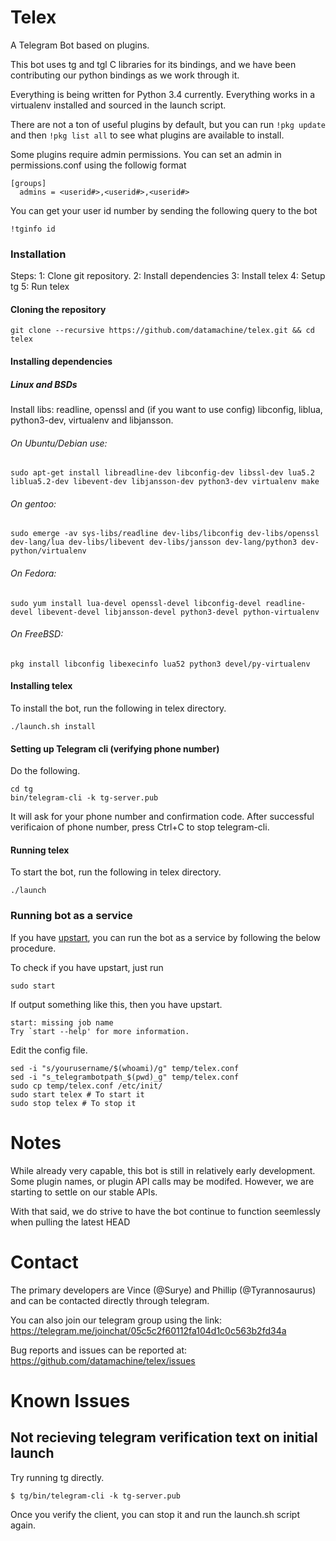 # Telex
A Telegram Bot based on plugins. 

This bot uses tg and tgl C libraries for its bindings, and we have been contributing our python bindings as we work through it.

Everything is being written for Python 3.4 currently. Everything works in a virtualenv installed and sourced in the launch script.


There are not a ton of useful plugins by default, but you can run ``` !pkg update ``` and then ``` !pkg list all ``` to see what plugins are available to install.

Some plugins require admin permissions. You can set an admin in permissions.conf using the followig format

```
[groups]
  admins = <userid#>,<userid#>,<userid#>
```

You can get your user id number by sending the following query to the bot

```
!tginfo id
```

### Installation
Steps:
1: Clone git repository.
2: Install dependencies
3: Install telex
4: Setup tg
5: Run telex

#### Cloning the repository

    git clone --recursive https://github.com/datamachine/telex.git && cd telex

#### Installing dependencies

##### Linux and BSDs

Install libs: readline, openssl and (if you want to use config) libconfig, liblua, python3-dev, virtualenv and libjansson.

###### On Ubuntu/Debian use: 

    sudo apt-get install libreadline-dev libconfig-dev libssl-dev lua5.2 liblua5.2-dev libevent-dev libjansson-dev python3-dev virtualenv make 

###### On gentoo:

    sudo emerge -av sys-libs/readline dev-libs/libconfig dev-libs/openssl dev-lang/lua dev-libs/libevent dev-libs/jansson dev-lang/python3 dev-python/virtualenv 

###### On Fedora:

    sudo yum install lua-devel openssl-devel libconfig-devel readline-devel libevent-devel libjansson-devel python3-devel python-virtualenv 

###### On FreeBSD:

    pkg install libconfig libexecinfo lua52 python3 devel/py-virtualenv

#### Installing telex
To install the bot, run the following in telex directory.

    ./launch.sh install

#### Setting up Telegram cli (verifying phone number)
Do the following.

    cd tg
    bin/telegram-cli -k tg-server.pub

It will ask for your phone number and confirmation code.
After successful verificaion of phone number, press Ctrl+C to stop telegram-cli.

#### Running telex

To start the bot, run the following in telex directory.

    ./launch

### Running bot as a service
If you have [upstart](http://upstart.ubuntu.com/), you can run the bot as a service by following the below procedure.

To check if you have upstart, just run 

    sudo start

If output something like this, then you have upstart.

    start: missing job name
    Try `start --help' for more information.
Edit the config file.

    sed -i "s/yourusername/$(whoami)/g" temp/telex.conf
    sed -i "s_telegrambotpath_$(pwd)_g" temp/telex.conf
    sudo cp temp/telex.conf /etc/init/
    sudo start telex # To start it
    sudo stop telex # To stop it




# Notes
While already very capable, this bot is still in relatively early development. Some plugin names, or plugin API calls may be modifed. However, we are starting to settle on our stable APIs.

With that said, we do strive to have the bot continue to function seemlessly when pulling the latest HEAD

# Contact

The primary developers are Vince (@Surye) and Phillip (@Tyrannosaurus) and can be contacted directly through telegram.

You can also join our telegram group using the link: https://telegram.me/joinchat/05c5c2f60112fa104d1c0c563b2fd34a

Bug reports and issues can be reported at: https://github.com/datamachine/telex/issues

# Known Issues

## Not recieving telegram verification text on initial launch

Try running tg directly.

```
$ tg/bin/telegram-cli -k tg-server.pub
```

Once you verify the client, you can stop it and run the launch.sh script again.

